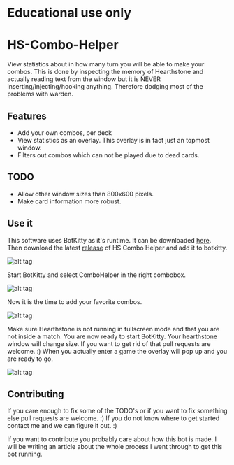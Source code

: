 # Educational use only
# HS-Combo-Helper
View statistics about in how many turn you will be able to make your combos.
This is done by inspecting the memory of Hearthstone and actually reading text from the window 
but it is NEVER inserting/injecting/hooking anything.
Therefore dodging most of the problems with warden.

## Features
- Add your own combos, per deck
- View statistics as an overlay. This overlay is in fact just an topmost window.
- Filters out combos which can not be played due to dead cards.

## TODO
- Allow other window sizes than 800x600 pixels.
- Make card information more robust.

## Use it

This software uses BotKitty as it's runtime. It can be downloaded [here](http://botkitty.com/download.html).
Then download the latest [release](https://github.com/Kickupx/HS-Combo-Helper/releases) of HS Combo Helper and add it to botkitty.

![alt tag](https://scontent-fra3-1.xx.fbcdn.net/v/t1.0-9/17458357_733969303439574_5630334139505219807_n.jpg?oh=7e10901c4b129d829fad8ea6a4a87ea9&oe=594F9A50)



Start BotKitty and select ComboHelper in the right combobox.

![alt tag](https://scontent-fra3-1.xx.fbcdn.net/v/t1.0-9/17498998_733969300106241_7979487040305704988_n.jpg?oh=d59b43590536981301e9732935c00a41&oe=5962AEC5)



Now it is the time to add your favorite combos.

![alt tag](https://scontent-fra3-1.xx.fbcdn.net/v/t1.0-9/17342659_733969306772907_6407487609279007152_n.png?oh=08cb7ca44e67fd8a42978aa5edbacdc7&oe=595545B8)



Make sure Hearthstone is not running in fullscreen mode and that you are not inside a match.
You are now ready to start BotKitty.
Your hearthstone window will change size. If you want to get rid of that pull requests are welcome. :)
When you actually enter a game the overlay will pop up and you are ready to go.

![alt tag](https://scontent-fra3-1.xx.fbcdn.net/v/t1.0-9/17458095_733969330106238_3814999328282090530_n.png?oh=fbf39eed2dfbb1650ac2206ac2688745&oe=5952A9B4)






## Contributing
If you care enough to fix some of the TODO's or if you want to fix something else pull requests are welcome. :)
If you do not know where to get started contact me and we can figure it out. :)

If you want to contribute you probably care about how this bot is made.
I will be writing an article about the whole process I went through to get this bot running.
